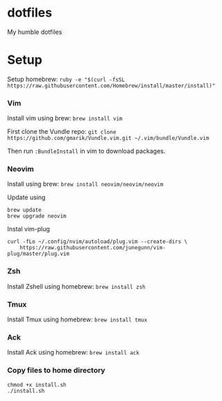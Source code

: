 # dotfiles

My humble dotfiles

# Setup

Setup homebrew:
`ruby -e "$(curl -fsSL https://raw.githubusercontent.com/Homebrew/install/master/install)"`

### Vim

Install vim using brew:
`brew install vim`

First clone the Vundle repo:
`git clone https://github.com/gmarik/Vundle.vim.git ~/.vim/bundle/Vundle.vim`

Then run `:BundleInstall` in vim to download packages.

### Neovim

Install using brew:
`brew install neovim/neovim/neovim`

Update using
```
brew update
brew upgrade neovim
```

Instal vim-plug
```
curl -fLo ~/.config/nvim/autoload/plug.vim --create-dirs \
    https://raw.githubusercontent.com/junegunn/vim-plug/master/plug.vim
```


### Zsh

Install Zshell using homebrew:
`brew install zsh`

### Tmux

Install Tmux using homebrew:
`brew install tmux`

### Ack

Install Ack using homebrew:
`brew install ack`

### Copy files to home directory

```
chmod +x install.sh
./install.sh
```
